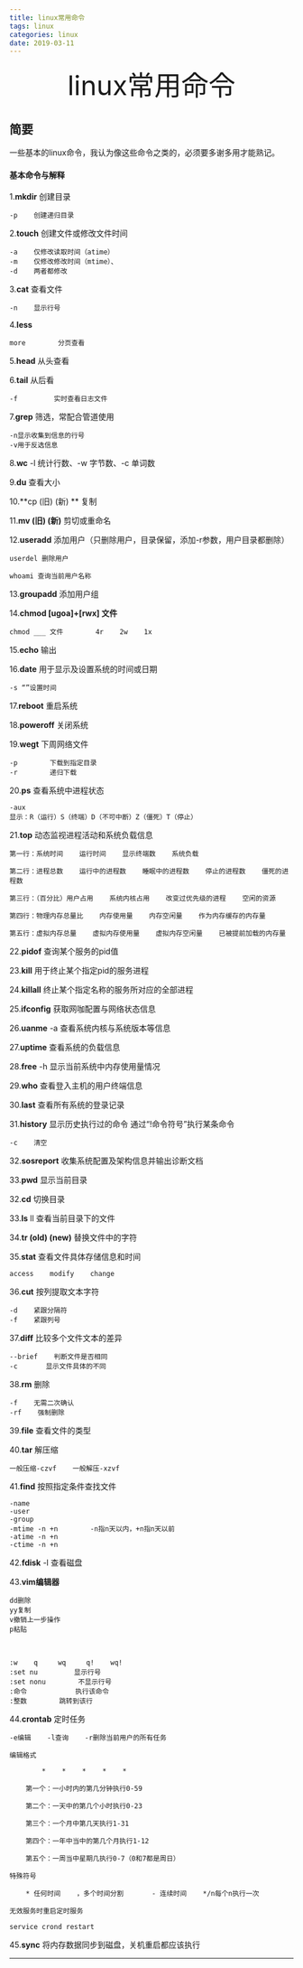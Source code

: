 ```yaml
---
title: linux常用命令
tags: linux
categories: linux
date: 2019-03-11
---
```


<div align='center' ><font size='70'>linux常用命令</font></div>

## 简要

一些基本的linux命令，我认为像这些命令之类的，必须要多谢多用才能熟记。
#### 基本命令与解释
1.**mkdir**        创建目录

    -p    创建递归目录

2.**touch**        创建文件或修改文件时间

    -a    仅修改读取时间（atime）
    -m    仅修改修改时间（mtime）、
    -d    两者都修改

3.**cat**        查看文件

    -n    显示行号

4.**less**

    more        分页查看

5.**head**        从头查看

6.**tail**        从后看

    -f         实时查看日志文件

7.**grep**        筛选，常配合管道使用

    -n显示收集到信息的行号
    -v用于反选信息

8.**wc**        -l  统计行数、-w   字节数、-c  单词数

9.**du**        查看大小

10.**cp  (旧)  (新) **         复制

11.**mv  (旧)  (新)**         剪切或重命名

12.**useradd**        添加用户（只删除用户，目录保留，添加-r参数，用户目录都删除）

    userdel 删除用户
    
    whoami 查询当前用户名称

13.**groupadd**        添加用户组

14.**chmod [ugoa]+[rwx] 文件**

    chmod ___ 文件        4r    2w    1x

15.**echo**        输出

16.**date**        用于显示及设置系统的时间或日期

    -s “”设置时间

17.**reboot**        重启系统

18.**poweroff**        关闭系统

19.**wegt**        下周网络文件

    -p        下载到指定目录
    -r        递归下载

20.**ps**        查看系统中进程状态

    -aux
    显示：R（运行）S（终端）D（不可中断）Z（僵死）T（停止）

21.**top**        动态监视进程活动和系统负载信息

    第一行：系统时间    运行时间    显示终端数    系统负载
    
    第二行：进程总数    运行中的进程数    睡眠中的进程数    停止的进程数    僵死的进程数
    
    第三行：（百分比）用户占用    系统内核占用    改变过优先级的进程    空闲的资源
    
    第四行：物理内存总量比    内存使用量    内存空闲量    作为内存缓存的内存量
    
    第五行：虚拟内存总量    虚拟内存使用量    虚拟内存空闲量    已被提前加载的内存量

22.**pidof**        查询某个服务的pid值

23.**kill**        用于终止某个指定pid的服务进程

24.**killall**        终止某个指定名称的服务所对应的全部进程

25.**ifconfig**        获取网咖配置与网络状态信息

26.**uanme**        -a    查看系统内核与系统版本等信息

27.**uptime**        查看系统的负载信息

28.**free**        -h    显示当前系统中内存使用量情况

29.**who**        查看登入主机的用户终端信息

30.**last**        查看所有系统的登录记录

31.**history**        显示历史执行过的命令    通过“!命令符号”执行某条命令

    -c    清空

32.**sosreport**        收集系统配置及架构信息并输出诊断文档

33.**pwd**        显示当前目录

32.**cd**        切换目录

33.**ls**    ll        查看当前目录下的文件

34.**tr  (old) (new)**    替换文件中的字符

35.**stat**        查看文件具体存储信息和时间

    access    modify    change

36.**cut**        按列提取文本字符

    -d    紧跟分隔符
    -f    紧跟列号

37.**diff**        比较多个文件文本的差异

    --brief    判断文件是否相同
    -c       显示文件具体的不同

38.**rm**        删除

    -f    无需二次确认
    -rf    强制删除

39.**file**        查看文件的类型

40.**tar**        解压缩

    一般压缩-czvf    一般解压-xzvf

41.**find**        按照指定条件查找文件

    -name
    -user
    -group   
    -mtime -n +n        -n指n天以内，+n指n天以前
    -atime -n +n
    -ctime -n +n

42.**fdisk**    -l    查看磁盘

43.**vim编辑器**

    dd删除
    yy复制
    v撤销上一步操作
    p粘贴


​        

    :w    q     wq     q!    wq!
    :set nu         显示行号
    :set nonu        不显示行号
    :命令            执行该命令
    :整数        跳转到该行

44.**crontab**        定时任务

    -e编辑    -l查询    -r删除当前用户的所有任务
    
    编辑格式
    
            *    *    *    *    *
    
        第一个：一小时内的第几分钟执行0-59
    
        第二个：一天中的第几个小时执行0-23
    
        第三个：一个月中第几天执行1-31
    
        第四个：一年中当中的第几个月执行1-12
    
        第五个：一周当中星期几执行0-7（0和7都是周日）
    
    特殊符号
    
        * 任何时间    ，多个时间分割       - 连续时间    */n每个n执行一次
    
    无效服务时重启定时服务
    
    service crond restart

45.**sync**     将内存数据同步到磁盘，关机重启都应该执行

___
